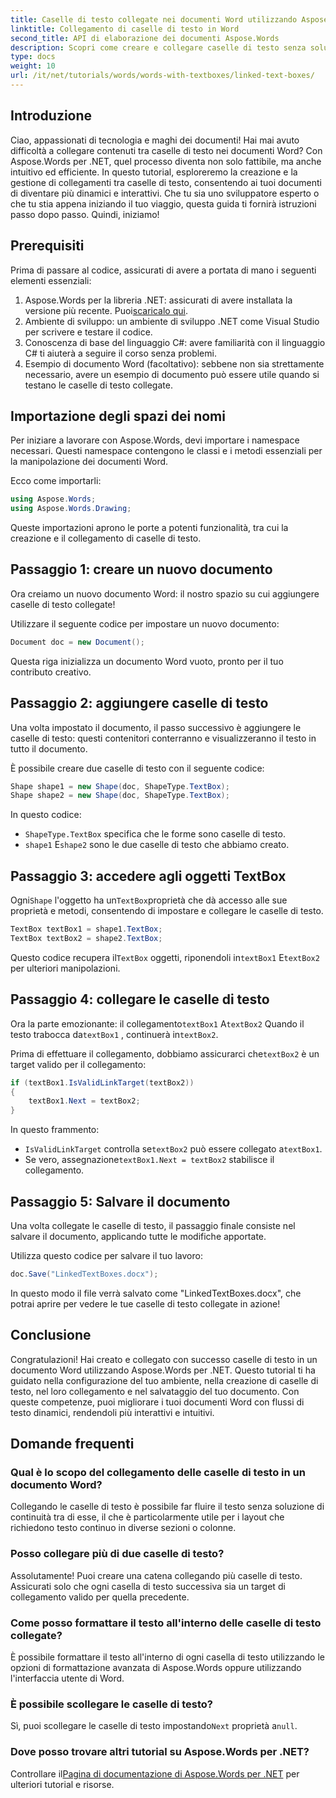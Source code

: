 ```yaml
---
title: Caselle di testo collegate nei documenti Word utilizzando Aspose.Words per .NET
linktitle: Collegamento di caselle di testo in Word
second_title: API di elaborazione dei documenti Aspose.Words
description: Scopri come creare e collegare caselle di testo senza soluzione di continuità nei documenti Word con Aspose.Words per .NET. Segui la nostra guida dettagliata per un flusso di contenuti senza sforzo e risultati professionali.
type: docs
weight: 10
url: /it/net/tutorials/words/words-with-textboxes/linked-text-boxes/
---
```

## Introduzione

Ciao, appassionati di tecnologia e maghi dei documenti! Hai mai avuto difficoltà a collegare contenuti tra caselle di testo nei documenti Word? Con Aspose.Words per .NET, quel processo diventa non solo fattibile, ma anche intuitivo ed efficiente. In questo tutorial, esploreremo la creazione e la gestione di collegamenti tra caselle di testo, consentendo ai tuoi documenti di diventare più dinamici e interattivi. Che tu sia uno sviluppatore esperto o che tu stia appena iniziando il tuo viaggio, questa guida ti fornirà istruzioni passo dopo passo. Quindi, iniziamo!

## Prerequisiti

Prima di passare al codice, assicurati di avere a portata di mano i seguenti elementi essenziali:

1.  Aspose.Words per la libreria .NET: assicurati di avere installata la versione più recente. Puoi[scaricalo qui](https://releases.aspose.com/words/net/).
2. Ambiente di sviluppo: un ambiente di sviluppo .NET come Visual Studio per scrivere e testare il codice.
3. Conoscenza di base del linguaggio C#: avere familiarità con il linguaggio C# ti aiuterà a seguire il corso senza problemi.
4. Esempio di documento Word (facoltativo): sebbene non sia strettamente necessario, avere un esempio di documento può essere utile quando si testano le caselle di testo collegate.

## Importazione degli spazi dei nomi

Per iniziare a lavorare con Aspose.Words, devi importare i namespace necessari. Questi namespace contengono le classi e i metodi essenziali per la manipolazione dei documenti Word.

Ecco come importarli:

```csharp
using Aspose.Words;
using Aspose.Words.Drawing;
```

Queste importazioni aprono le porte a potenti funzionalità, tra cui la creazione e il collegamento di caselle di testo.

## Passaggio 1: creare un nuovo documento

Ora creiamo un nuovo documento Word: il nostro spazio su cui aggiungere caselle di testo collegate!

Utilizzare il seguente codice per impostare un nuovo documento:

```csharp
Document doc = new Document();
```

Questa riga inizializza un documento Word vuoto, pronto per il tuo contributo creativo.

## Passaggio 2: aggiungere caselle di testo

Una volta impostato il documento, il passo successivo è aggiungere le caselle di testo: questi contenitori conterranno e visualizzeranno il testo in tutto il documento.

È possibile creare due caselle di testo con il seguente codice:

```csharp
Shape shape1 = new Shape(doc, ShapeType.TextBox);
Shape shape2 = new Shape(doc, ShapeType.TextBox);
```

In questo codice:
- `ShapeType.TextBox` specifica che le forme sono caselle di testo.
- `shape1` E`shape2` sono le due caselle di testo che abbiamo creato.

## Passaggio 3: accedere agli oggetti TextBox

 Ogni`Shape` l'oggetto ha un`TextBox`proprietà che dà accesso alle sue proprietà e metodi, consentendo di impostare e collegare le caselle di testo.

```csharp
TextBox textBox1 = shape1.TextBox;
TextBox textBox2 = shape2.TextBox;
```

 Questo codice recupera il`TextBox` oggetti, riponendoli in`textBox1` E`textBox2` per ulteriori manipolazioni.

## Passaggio 4: collegare le caselle di testo

 Ora la parte emozionante: il collegamento`textBox1` A`textBox2` Quando il testo trabocca da`textBox1` , continuerà in`textBox2`.

 Prima di effettuare il collegamento, dobbiamo assicurarci che`textBox2` è un target valido per il collegamento:

```csharp
if (textBox1.IsValidLinkTarget(textBox2))
{
    textBox1.Next = textBox2;
}
```

In questo frammento:
- `IsValidLinkTarget` controlla se`textBox2` può essere collegato a`textBox1`.
-  Se vero, assegnazione`textBox1.Next = textBox2` stabilisce il collegamento.

## Passaggio 5: Salvare il documento

Una volta collegate le caselle di testo, il passaggio finale consiste nel salvare il documento, applicando tutte le modifiche apportate.

Utilizza questo codice per salvare il tuo lavoro:

```csharp
doc.Save("LinkedTextBoxes.docx");
```

In questo modo il file verrà salvato come "LinkedTextBoxes.docx", che potrai aprire per vedere le tue caselle di testo collegate in azione!

## Conclusione

Congratulazioni! Hai creato e collegato con successo caselle di testo in un documento Word utilizzando Aspose.Words per .NET. Questo tutorial ti ha guidato nella configurazione del tuo ambiente, nella creazione di caselle di testo, nel loro collegamento e nel salvataggio del tuo documento. Con queste competenze, puoi migliorare i tuoi documenti Word con flussi di testo dinamici, rendendoli più interattivi e intuitivi.

## Domande frequenti

### Qual è lo scopo del collegamento delle caselle di testo in un documento Word?  
Collegando le caselle di testo è possibile far fluire il testo senza soluzione di continuità tra di esse, il che è particolarmente utile per i layout che richiedono testo continuo in diverse sezioni o colonne.

### Posso collegare più di due caselle di testo?  
Assolutamente! Puoi creare una catena collegando più caselle di testo. Assicurati solo che ogni casella di testo successiva sia un target di collegamento valido per quella precedente.

### Come posso formattare il testo all'interno delle caselle di testo collegate?  
È possibile formattare il testo all'interno di ogni casella di testo utilizzando le opzioni di formattazione avanzata di Aspose.Words oppure utilizzando l'interfaccia utente di Word.

### È possibile scollegare le caselle di testo?  
 Sì, puoi scollegare le caselle di testo impostando`Next` proprietà a`null`.

### Dove posso trovare altri tutorial su Aspose.Words per .NET?  
 Controllare il[Pagina di documentazione di Aspose.Words per .NET](https://reference.aspose.com/words/net/) per ulteriori tutorial e risorse.